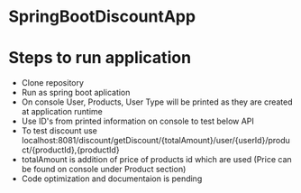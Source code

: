 # SpringBootDiscountApp
# Steps to run application
* Clone repository
* Run as spring boot aplication
* On console User, Products, User Type will be printed as they are created at application runtime
* Use ID's from printed information on console to test below API
* To test discount use localhost:8081/discount/getDiscount/{totalAmount}/user/{userId}/product/{productId},{productId}
* totalAmount is addition of price of products id which are used (Price can be found on console under Product section)
* Code optimization and documentaion is pending
